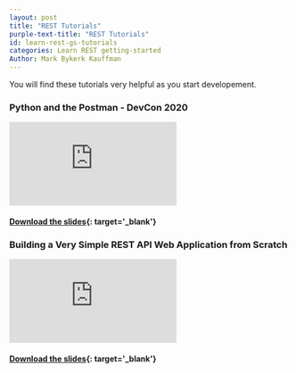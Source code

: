 ```yaml
---
layout: post
title: "REST Tutorials"
purple-text-title: "REST Tutorials"
id: learn-rest-gs-tutorials
categories: Learn REST getting-started
Author: Mark Bykerk Kauffman
---
```


You will find these tutorials very helpful as you start developement.

### Python and the Postman - DevCon 2020

<iframe class="embed-video" src="https://bbdemo.hosted.panopto.com/Panopto/Pages/Viewer.aspx?id=60c731d2-cd7d-4fd1-900f-abf90170393f" frameborder="0" allow="accelerometer; clipboard-write; encrypted-media; gyroscope; picture-in-picture" allowfullscreen></iframe>

#### [Download the slides](/assets/files/DevCon2020-MBK-PythonAndPostman.pdf){: target='_blank'}

### Building a Very Simple REST API Web Application from Scratch

<iframe class="embed-video" src="https://bbdemo.hosted.panopto.com/Panopto/Pages/Viewer.aspx?id=aaddbe97-4d1a-40f8-9255-abf80151fc00" frameborder="0" allow="accelerometer; clipboard-write; encrypted-media; gyroscope; picture-in-picture" allowfullscreen></iframe>

#### [Download the slides](/assets/files/DDevCon2020-MBK-SimpleRESTwebApp.pdf){: target='_blank'}


